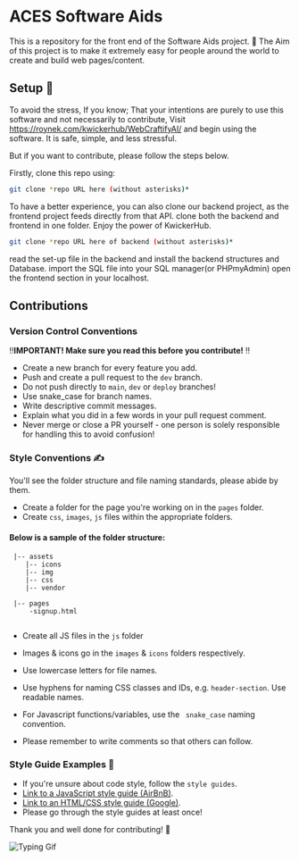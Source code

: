 # ACES Software Aids 

This is a repository for the front end of the Software Aids project. 👋 The Aim of this project is to make it extremely easy for people around the world to create and build web pages/content.

## Setup 🎯
To avoid the stress, If you know; That your intentions are purely to use this software and not necessarily to contribute, Visit https://roynek.com/kwickerhub/WebCraftifyAI/ and begin using the software. It is safe, simple, and less stressful.

But if you want to contribute, please follow the steps below.

Firstly, clone this repo using:

```bash
git clone *repo URL here (without asterisks)*
```
To have a better experience, you can also clone our backend project, as the frontend project feeds directly from that API. clone both the backend and frontend in one folder. Enjoy the power of KwickerHub.
```bash
git clone *repo URL here of backend (without asterisks)*
```

read the set-up file in the backend and install the backend structures and Database.
import the SQL file into your SQL manager(or PHPmyAdmin)
open the frontend section in your localhost.

## Contributions 

### Version Control Conventions

‼️**IMPORTANT! Make sure you read this before you contribute!** ‼️

*  Create a new branch for every feature you add.
*  Push and create a pull request to the ```dev``` branch.
*  Do not push directly to ```main```, ```dev``` or ```deploy``` branches!
*  Use snake_case for branch names.
*  Write descriptive commit messages.
*  Explain what you did in a few words in your pull request comment.
*  Never merge or close a PR yourself - one person is solely responsible for handling this to avoid confusion!

### Style Conventions ✍️
You'll see the folder structure and file naming standards, please abide by them.
*  Create a folder for the page you're working on in the ```pages``` folder.
*  Create ```css```, ```images```, ```js``` files within the appropriate folders.
<h4> Below is a sample of the folder structure: </h4>

```
 |-- assets
    |-- icons
    |-- img
    |-- css
    |-- vendor

 |-- pages
     -signup.html
    
```
*  Create all JS files in the ```js``` folder

*  Images & icons go in the ```images``` & ```icons``` folders respectively.
*  Use lowercase letters for file names.
*  Use hyphens for naming CSS classes and IDs, e.g. ```header-section```. Use readable names.
*  For Javascript functions/variables, use the ``` snake_case``` naming convention.
*  Please remember to write comments so that others can follow.

### Style Guide Examples 📖
*  If you're unsure about code style, follow the ```style guides```.
*  [Link to a JavaScript style guide (AirBnB)](https://github.com/airbnb/javascript).
*  [Link to an HTML/CSS style guide (Google)](https://google.github.io/styleguide/htmlcssguide.html).
*  Please go through the style guides at least once!

Thank you and well done for contributing! 👏

![Typing Gif](https://c.tenor.com/cBmz8RTK_JsAAAAC/typing-anime.gif)
